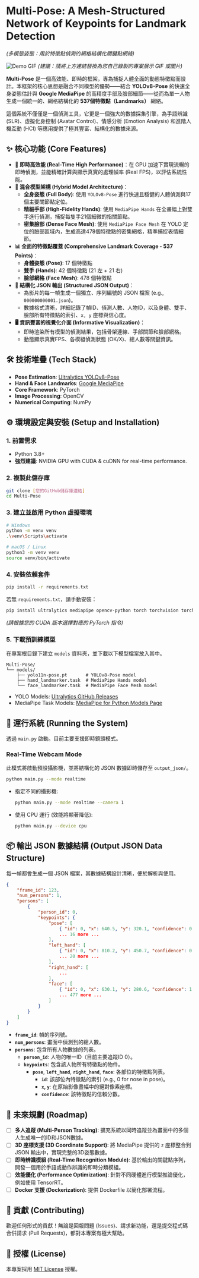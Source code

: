 # Multi-Pose: A Mesh-Structured Network of Keypoints for Landmark Detection
*(多模態姿態：用於特徵點偵測的網格結構化關鍵點網絡)*

![Demo GIF](https_github_com_polite-AI_Real-time-Sign-Language-to-Speech-Conversion/assets/95745582/d0ba326b-d3a9-467f-94a2-97210986716d)
*(建議：請將上方連結替換為您自己錄製的專案展示 GIF 或圖片)*

**Multi-Pose** 是一個高效能、即時的框架，專為捕捉人體全面的動態特徵點而設計。本框架的核心思想是融合不同模型的優勢——結合 **YOLOv8-Pose** 的快速全身姿態估計與 **Google MediaPipe** 的高精度手部及臉部細節——從而為單一人物生成一個統一的、網格結構化的 **537個特徵點（Landmarks）** 網絡。

這個系統不僅僅是一個偵測工具，它更是一個強大的數據採集引擎，為手語辨識 (SLR)、虛擬化身控制 (Avatar Control)、情感分析 (Emotion Analysis) 和進階人機互動 (HCI) 等應用提供了極其豐富、結構化的數據來源。

## ✨ 核心功能 (Core Features)

-   **🚀 即時高效能 (Real-Time High Performance)**：在 GPU 加速下實現流暢的即時偵測，並能精確計算與顯示真實的處理幀率 (Real FPS)，以評估系統性能。
-   **🧩 混合模型架構 (Hybrid Model Architecture)**：
    -   **全身姿態 (Full Body)**: 使用 `YOLOv8-Pose` 進行快速且穩健的人體偵測與17個主要關節點定位。
    -   **精細手部 (High-Fidelity Hands)**: 使用 `MediaPipe Hands` 在全畫幅上對雙手進行偵測，捕捉每隻手21個細微的指關節點。
    -   **密集臉部 (Dense Face Mesh)**: 使用 `MediaPipe Face Mesh` 在 YOLO 定位的臉部區域內，生成高達478個特徵點的密集網格，精準捕捉表情細節。
-   **📊 全面的特徵點覆蓋 (Comprehensive Landmark Coverage - 537 Points)**：
    -   **身體姿態 (Pose)**: 17 個特徵點
    -   **雙手 (Hands)**: 42 個特徵點 (21 左 + 21 右)
    -   **臉部網格 (Face Mesh)**: 478 個特徵點
-   **💾 結構化 JSON 輸出 (Structured JSON Output)**：
    -   為影片的每一幀生成一個獨立、序列編號的 JSON 檔案 (e.g., `000000000001.json`)。
    -   數據格式清晰，詳細記錄了幀ID、偵測人數、人物ID，以及身體、雙手、臉部所有特徵點的索引、`x, y` 座標與信心度。
-   **🖥️ 資訊豐富的視覺化介面 (Informative Visualization)**：
    -   即時渲染所有模型的偵測結果，包括骨架連線、手部關節和臉部網格。
    -   動態顯示真實FPS、各模組偵測狀態 (OK/X)、總人數等關鍵資訊。

## 🛠️ 技術堆疊 (Tech Stack)

-   **Pose Estimation**: [Ultralytics YOLOv8-Pose](https://github.com/ultralytics/ultralytics)
-   **Hand & Face Landmarks**: [Google MediaPipe](https://developers.google.com/mediapipe)
-   **Core Framework**: PyTorch
-   **Image Processing**: OpenCV
-   **Numerical Computing**: NumPy

## ⚙️ 環境設定與安裝 (Setup and Installation)

### 1. 前置需求
-   Python 3.8+
-   **強烈建議**: NVIDIA GPU with CUDA & cuDNN for real-time performance.

### 2. 複製此儲存庫
```bash
git clone [您的GitHub儲存庫連結]
cd Multi-Pose
```

### 3. 建立並啟用 Python 虛擬環境
```bash
# Windows
python -m venv venv
.\venv\Scripts\activate

# macOS / Linux
python3 -m venv venv
source venv/bin/activate
```

### 4. 安裝依賴套件
```bash
pip install -r requirements.txt
```
若無 `requirements.txt`，請手動安裝：
```bash
pip install ultralytics mediapipe opencv-python torch torchvision torchaudio --index-url https://download.pytorch.org/whl/cu118
```
*(請根據您的 CUDA 版本選擇對應的 PyTorch 指令)*

### 5. 下載預訓練模型
在專案根目錄下建立 `models` 資料夾，並下載以下模型檔案放入其中。

```
Multi-Pose/
└── models/
    ├── yolo11n-pose.pt       # YOLOv8-Pose model
    ├── hand_landmarker.task  # MediaPipe Hands model
    └── face_landmarker.task  # MediaPipe Face Mesh model
```
-   YOLO Models: [Ultralytics GitHub Releases](https://github.com/ultralytics/assets/releases)
-   MediaPipe Task Models: [MediaPipe for Python Models Page](https://developers.google.com/mediapipe/solutions/vision/hand_landmarker/python#models)

## 🚀 運行系統 (Running the System)

透過 `main.py` 啟動。目前主要支援即時鏡頭模式。

### Real-Time Webcam Mode
此模式將啟動預設攝影機，並將結構化的 JSON 數據即時儲存至 `output_json/`。
```bash
python main.py --mode realtime
```
-   指定不同的攝影機:
    ```bash
    python main.py --mode realtime --camera 1
    ```
-   使用 CPU 運行 (效能將顯著降低):
    ```bash
    python main.py --device cpu
    ```

## 📦 輸出 JSON 數據結構 (Output JSON Data Structure)

每一幀都會生成一個 JSON 檔案，其數據結構設計清晰，便於解析與使用。

```json
{
    "frame_id": 123,
    "num_persons": 1,
    "persons": [
        {
            "person_id": 0,
            "keypoints": {
                "pose": [
                    { "id": 0, "x": 640.5, "y": 320.1, "confidence": 0.95 },
                    ... 16 more ...
                ],
                "left_hand": [
                    { "id": 0, "x": 810.2, "y": 450.7, "confidence": 0.99 },
                    ... 20 more ...
                ],
                "right_hand": [
                    ...
                ],
                "face": [
                    { "id": 0, "x": 630.1, "y": 280.6, "confidence": 1.0 },
                    ... 477 more ...
                ]
            }
        }
    ]
}
```
-   **`frame_id`**: 幀的序列號。
-   **`num_persons`**: 畫面中偵測到的總人數。
-   **`persons`**: 包含所有人物數據的列表。
    -   **`person_id`**: 人物的唯一ID（目前主要追蹤ID 0）。
    -   **`keypoints`**: 包含該人物所有特徵點的物件。
        -   **`pose`**, **`left_hand`**, **`right_hand`**, **`face`**: 各部位的特徵點列表。
            -   **`id`**: 該部位內特徵點的索引 (e.g., 0 for nose in pose)。
            -   **`x`, `y`**: 在原始影像畫幅中的絕對像素座標。
            -   **`confidence`**: 該特徵點的信賴分數。

## 🌱 未來規劃 (Roadmap)

-   [ ] **多人追蹤 (Multi-Person Tracking)**: 擴充系統以同時追蹤並為畫面中的多個人生成唯一的ID和JSON數據。
-   [ ] **3D 座標支援 (3D Coordinate Support)**: 將 MediaPipe 提供的 `z` 座標整合到 JSON 輸出中，實現完整的3D姿態數據。
-   [ ] **即時辨識模組 (Real-Time Recognition Module)**: 基於輸出的關鍵點序列，開發一個用於手語或動作辨識的即時分類模組。
-   [ ] **效能優化 (Performance Optimization)**: 針對不同硬體進行模型推論優化，例如使用 TensorRT。
-   [ ] **Docker 支援 (Dockerization)**: 提供 Dockerfile 以簡化部署流程。

## 🤝 貢獻 (Contributing)

歡迎任何形式的貢獻！無論是回報問題 (Issues)、請求新功能，還是提交程式碼合併請求 (Pull Requests)，都對本專案有極大幫助。

## 📄 授權 (License)

本專案採用 [MIT License](LICENSE) 授權。